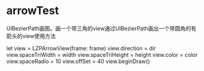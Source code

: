 # arrowTest
UIBezierPath画图。画一个带三角的view通过UIBezierPath画出一个带圆角的有箭头的view使用方法




let view = LZPArrowView(frame: frame)
view.direction = dir
view.spaceTriWidth = width
view.spaceTriHeight = height
view.color = color
view.spaceRadio = 10
view.offSet = 40
view.beginDraw()
